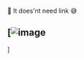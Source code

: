 🔗 It does'nt need link 😅
## [![image](https://github.com/user-attachments/assets/314046cc-d126-4c23-a985-b948ec85e5ed)
]
